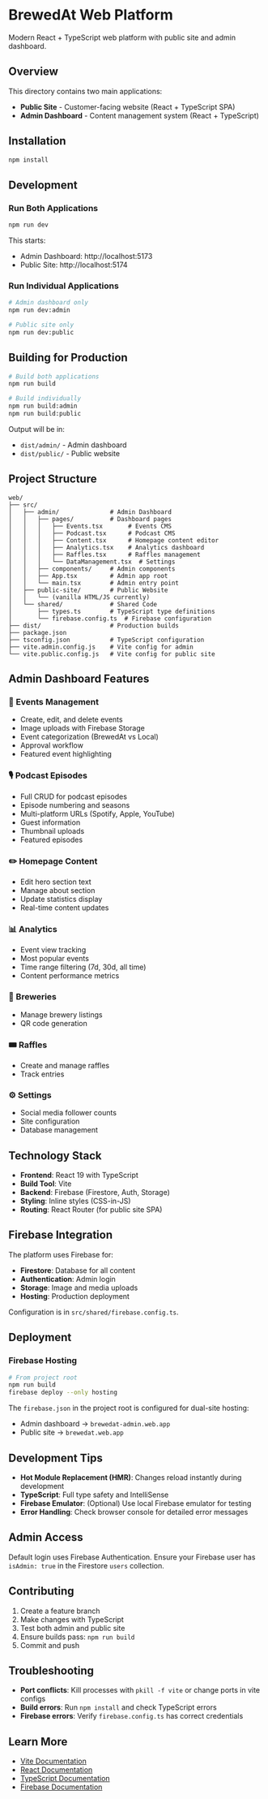# BrewedAt Web Platform

Modern React + TypeScript web platform with public site and admin dashboard.

## Overview

This directory contains two main applications:
- **Public Site** - Customer-facing website (React + TypeScript SPA)
- **Admin Dashboard** - Content management system (React + TypeScript)

## Installation

```bash
npm install
```

## Development

### Run Both Applications

```bash
npm run dev
```

This starts:
- Admin Dashboard: http://localhost:5173
- Public Site: http://localhost:5174

### Run Individual Applications

```bash
# Admin dashboard only
npm run dev:admin

# Public site only
npm run dev:public
```

## Building for Production

```bash
# Build both applications
npm run build

# Build individually
npm run build:admin
npm run build:public
```

Output will be in:
- `dist/admin/` - Admin dashboard
- `dist/public/` - Public website

## Project Structure

```
web/
├── src/
│   ├── admin/              # Admin Dashboard
│   │   ├── pages/          # Dashboard pages
│   │   │   ├── Events.tsx       # Events CMS
│   │   │   ├── Podcast.tsx      # Podcast CMS
│   │   │   ├── Content.tsx      # Homepage content editor
│   │   │   ├── Analytics.tsx    # Analytics dashboard
│   │   │   ├── Raffles.tsx      # Raffles management
│   │   │   └── DataManagement.tsx  # Settings
│   │   ├── components/     # Admin components
│   │   ├── App.tsx         # Admin app root
│   │   └── main.tsx        # Admin entry point
│   ├── public-site/        # Public Website
│   │   └── (vanilla HTML/JS currently)
│   └── shared/             # Shared Code
│       ├── types.ts        # TypeScript type definitions
│       └── firebase.config.ts  # Firebase configuration
├── dist/                   # Production builds
├── package.json
├── tsconfig.json           # TypeScript configuration
├── vite.admin.config.js    # Vite config for admin
└── vite.public.config.js   # Vite config for public site
```

## Admin Dashboard Features

### 📅 Events Management
- Create, edit, and delete events
- Image uploads with Firebase Storage
- Event categorization (BrewedAt vs Local)
- Approval workflow
- Featured event highlighting

### 🎙️ Podcast Episodes
- Full CRUD for podcast episodes
- Episode numbering and seasons
- Multi-platform URLs (Spotify, Apple, YouTube)
- Guest information
- Thumbnail uploads
- Featured episodes

### ✏️ Homepage Content
- Edit hero section text
- Manage about section
- Update statistics display
- Real-time content updates

### 📊 Analytics
- Event view tracking
- Most popular events
- Time range filtering (7d, 30d, all time)
- Content performance metrics

### 🍺 Breweries
- Manage brewery listings
- QR code generation

### 🎟️ Raffles
- Create and manage raffles
- Track entries

### ⚙️ Settings
- Social media follower counts
- Site configuration
- Database management

## Technology Stack

- **Frontend**: React 19 with TypeScript
- **Build Tool**: Vite
- **Backend**: Firebase (Firestore, Auth, Storage)
- **Styling**: Inline styles (CSS-in-JS)
- **Routing**: React Router (for public site SPA)

## Firebase Integration

The platform uses Firebase for:
- **Firestore**: Database for all content
- **Authentication**: Admin login
- **Storage**: Image and media uploads
- **Hosting**: Production deployment

Configuration is in `src/shared/firebase.config.ts`.

## Deployment

### Firebase Hosting

```bash
# From project root
npm run build
firebase deploy --only hosting
```

The `firebase.json` in the project root is configured for dual-site hosting:
- Admin dashboard → `brewedat-admin.web.app`
- Public site → `brewedat.web.app`

## Development Tips

- **Hot Module Replacement (HMR)**: Changes reload instantly during development
- **TypeScript**: Full type safety and IntelliSense
- **Firebase Emulator**: (Optional) Use local Firebase emulator for testing
- **Error Handling**: Check browser console for detailed error messages

## Admin Access

Default login uses Firebase Authentication. Ensure your Firebase user has `isAdmin: true` in the Firestore `users` collection.

## Contributing

1. Create a feature branch
2. Make changes with TypeScript
3. Test both admin and public site
4. Ensure builds pass: `npm run build`
5. Commit and push

## Troubleshooting

- **Port conflicts**: Kill processes with `pkill -f vite` or change ports in vite configs
- **Build errors**: Run `npm install` and check TypeScript errors
- **Firebase errors**: Verify `firebase.config.ts` has correct credentials

## Learn More

- [Vite Documentation](https://vitejs.dev/)
- [React Documentation](https://react.dev/)
- [TypeScript Documentation](https://www.typescriptlang.org/)
- [Firebase Documentation](https://firebase.google.com/docs)
